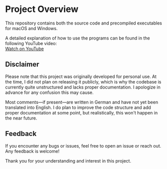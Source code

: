 # Project Overview

This repository contains both the source code and precompiled executables for macOS and Windows.

A detailed explanation of how to use the programs can be found in the following YouTube video:  
[Watch on YouTube](<insert-your-video-link-here>)

## Disclaimer

Please note that this project was originally developed for personal use. At the time, I did not plan on releasing it publicly, which is why the codebase is currently quite unstructured and lacks proper documentation. I apologize in advance for any confusion this may cause.

Most comments—if present—are written in German and have not yet been translated into English. I do plan to improve the code structure and add proper documentation at some point, but realistically, this won't happen in the near future.

## Feedback

If you encounter any bugs or issues, feel free to open an issue or reach out. Any feedback is welcome!

Thank you for your understanding and interest in this project.
